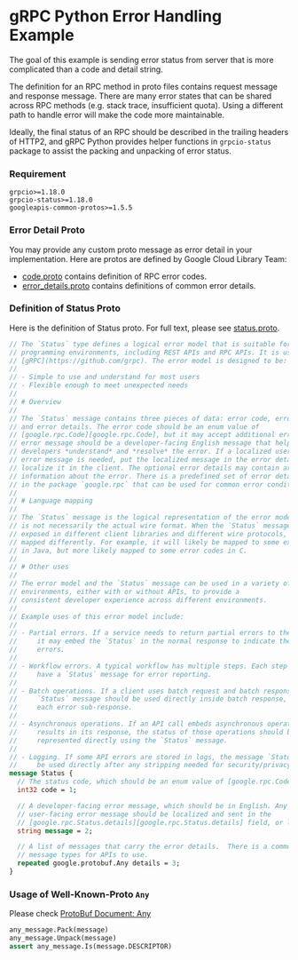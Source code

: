 # gRPC Python Error Handling Example

The goal of this example is sending error status from server that is more complicated than a code and detail string.

The definition for an RPC method in proto files contains request message and response message. There are many error states that can be shared across RPC methods (e.g. stack trace, insufficient quota). Using a different path to handle error will make the code more maintainable.

Ideally, the final status of an RPC should be described in the trailing headers of HTTP2, and gRPC Python provides helper functions in `grpcio-status` package to assist the packing and unpacking of error status.

### Requirement

```
grpcio>=1.18.0
grpcio-status>=1.18.0
googleapis-common-protos>=1.5.5
```

### Error Detail Proto

You may provide any custom proto message as error detail in your implementation. Here are protos are defined by Google Cloud Library Team:

- [code.proto](<[https://github.com/googleapis/api-common-protos/blob/master/google/rpc/code.proto](https://github.com/googleapis/api-common-protos/blob/87185dfffad4afa5a33a8c153f0e1ea53b4f85dc/google/rpc/code.proto)>) contains definition of RPC error codes.
- [error_details.proto](<[https://github.com/googleapis/api-common-protos/blob/master/google/rpc/error_details.proto](https://github.com/googleapis/api-common-protos/blob/87185dfffad4afa5a33a8c153f0e1ea53b4f85dc/google/rpc/error_details.proto)>) contains definitions of common error details.

### Definition of Status Proto

Here is the definition of Status proto. For full text, please see [status.proto](https://github.com/googleapis/api-common-protos/blob/87185dfffad4afa5a33a8c153f0e1ea53b4f85dc/google/rpc/status.proto).

```proto
// The `Status` type defines a logical error model that is suitable for different
// programming environments, including REST APIs and RPC APIs. It is used by
// [gRPC](https://github.com/grpc). The error model is designed to be:
//
// - Simple to use and understand for most users
// - Flexible enough to meet unexpected needs
//
// # Overview
//
// The `Status` message contains three pieces of data: error code, error message,
// and error details. The error code should be an enum value of
// [google.rpc.Code][google.rpc.Code], but it may accept additional error codes if needed.  The
// error message should be a developer-facing English message that helps
// developers *understand* and *resolve* the error. If a localized user-facing
// error message is needed, put the localized message in the error details or
// localize it in the client. The optional error details may contain arbitrary
// information about the error. There is a predefined set of error detail types
// in the package `google.rpc` that can be used for common error conditions.
//
// # Language mapping
//
// The `Status` message is the logical representation of the error model, but it
// is not necessarily the actual wire format. When the `Status` message is
// exposed in different client libraries and different wire protocols, it can be
// mapped differently. For example, it will likely be mapped to some exceptions
// in Java, but more likely mapped to some error codes in C.
//
// # Other uses
//
// The error model and the `Status` message can be used in a variety of
// environments, either with or without APIs, to provide a
// consistent developer experience across different environments.
//
// Example uses of this error model include:
//
// - Partial errors. If a service needs to return partial errors to the client,
//     it may embed the `Status` in the normal response to indicate the partial
//     errors.
//
// - Workflow errors. A typical workflow has multiple steps. Each step may
//     have a `Status` message for error reporting.
//
// - Batch operations. If a client uses batch request and batch response, the
//     `Status` message should be used directly inside batch response, one for
//     each error sub-response.
//
// - Asynchronous operations. If an API call embeds asynchronous operation
//     results in its response, the status of those operations should be
//     represented directly using the `Status` message.
//
// - Logging. If some API errors are stored in logs, the message `Status` could
//     be used directly after any stripping needed for security/privacy reasons.
message Status {
  // The status code, which should be an enum value of [google.rpc.Code][google.rpc.Code].
  int32 code = 1;

  // A developer-facing error message, which should be in English. Any
  // user-facing error message should be localized and sent in the
  // [google.rpc.Status.details][google.rpc.Status.details] field, or localized by the client.
  string message = 2;

  // A list of messages that carry the error details.  There is a common set of
  // message types for APIs to use.
  repeated google.protobuf.Any details = 3;
}
```

### Usage of Well-Known-Proto `Any`

Please check [ProtoBuf Document: Any](https://developers.google.com/protocol-buffers/docs/reference/python-generated#any)

```Python
any_message.Pack(message)
any_message.Unpack(message)
assert any_message.Is(message.DESCRIPTOR)
```

